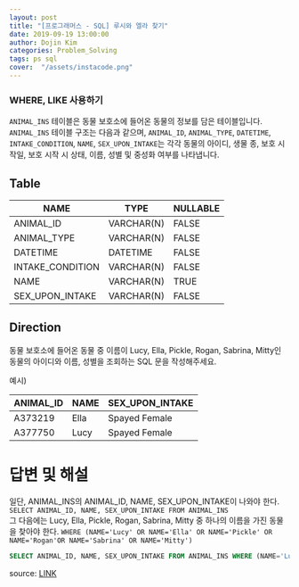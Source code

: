 ```yaml
---
layout: post
title: "[프로그래머스 - SQL] 루시와 엘라 찾기"
date: 2019-09-19 13:00:00
author: Dojin Kim
categories: Problem_Solving
tags: ps sql
cover:  "/assets/instacode.png"
---
```

### WHERE, LIKE 사용하기

`ANIMAL_INS` 테이블은 동물 보호소에 들어온 동물의 정보를 담은 테이블입니다. `ANIMAL_INS` 테이블 구조는 다음과 같으며, `ANIMAL_ID`, `ANIMAL_TYPE`, `DATETIME`, `INTAKE_CONDITION`, `NAME`, `SEX_UPON_INTAKE`는 각각 동물의 아이디, 생물 종, 보호 시작일, 보호 시작 시 상태, 이름, 성별 및 중성화 여부를 나타냅니다.

## Table 

| NAME             | TYPE       | NULLABLE |
|------------------|------------|----------|
| ANIMAL_ID        | VARCHAR(N) | FALSE    |
| ANIMAL_TYPE      | VARCHAR(N) | FALSE    |
| DATETIME         | DATETIME   | FALSE    |
| INTAKE_CONDITION | VARCHAR(N) | FALSE    |
| NAME             | VARCHAR(N) | TRUE     |
| SEX_UPON_INTAKE  | VARCHAR(N) | FALSE    |



## Direction

동물 보호소에 들어온 동물 중 이름이 Lucy, Ella, Pickle, Rogan, Sabrina, Mitty인 동물의 아이디와 이름, 성별을 조회하는 SQL 문을 작성해주세요.

예시)

| ANIMAL_ID  | NAME   | SEX_UPON_INTAKE   |
|------------|--------|-------------------|
| A373219    |	Ella  |  Spayed Female    |
| A377750    |	Lucy  |  Spayed Female    |

      

# 답변 및 해설

일단, ANIMAL_INS의 ANIMAL_ID, NAME, SEX_UPON_INTAKE이 나와야 한다. 
```SELECT ANIMAL_ID, NAME, SEX_UPON_INTAKE FROM ANIMAL_INS ```  
그 다음에는 Lucy, Ella, Pickle, Rogan, Sabrina, Mitty 중 하나의 이름을 가진 동물을 찾아야 한다.
```WHERE (NAME='Lucy' OR NAME='Ella' OR NAME='Pickle' OR NAME='Rogan'OR NAME='Sabrina' OR NAME='Mitty')```   


```SQL
SELECT ANIMAL_ID, NAME, SEX_UPON_INTAKE FROM ANIMAL_INS WHERE (NAME='Lucy' OR NAME='Ella' OR NAME='Pickle' OR NAME='Rogan'OR NAME='Sabrina' OR NAME='Mitty')
```


<bold> source: <a href="https://programmers.co.kr/learn/courses/30/lessons/59046"> LINK </a></bold>